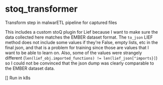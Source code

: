 # stoq_transformer
Transform step in malwarETL pipeline for captured files

This includes a custom stoQ plugin for Lief because I want to make sure the data collected here matches the 
EMBER dataset format. The `to_json` LIEF method does not include some values if they're False, empty lists, etc in 
the final json, and that is a problem for training since those are values that I want to be able to learn on. Also,
some of the values were strangely different (`len(lief_obj.imported_functions) != len(lief_json["imports}]`) so I could
not be convinced that the json dump was clearly comparable to the EMBER dataset data. 


 [] Run in k8s
 
